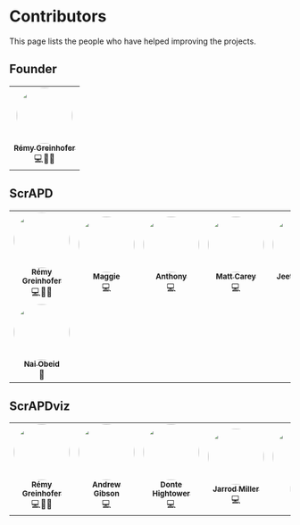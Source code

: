 # Contributors

This page lists the people who have helped improving the projects.

## Founder

| |
| :---: |
|[<img src="https://avatars2.githubusercontent.com/u/6969134?s=400&v=4" height="100px;" style="border-radius: 50%;"><br /><sub><b>Rémy Greinhofer</b></sub>](https://github.com/rgreinho)<br /> 💻🎨📜|

## ScrAPD

| | | | | |
| :---: | :---: | :---: | :---: | :---: |
|[<img src="https://avatars1.githubusercontent.com/u/6969134?v=4" height="100px;" style="border-radius: 50%;"><br /><sub><b> Rémy Greinhofer</b></sub>](https://github.com/rgreinho)<br /> 💻🎨📜|[<img src="https://avatars1.githubusercontent.com/u/43390331?v=4" height="100px;" style="border-radius: 50%;"><br /><sub><b> Maggie</b></sub>](https://github.com/mrengler)<br /> 💻|[<img src="https://avatars3.githubusercontent.com/u/17357466?v=4" height="100px;" style="border-radius: 50%;"><br /><sub><b> Anthony</b></sub>](https://github.com/anthonybaulo)<br /> 💻|[<img src="https://avatars3.githubusercontent.com/u/2201564?v=4" height="100px;" style="border-radius: 50%;"><br /><sub><b> Matt Carey</b></sub>](https://github.com/mscarey)<br /> 💻|[<img src="https://avatars1.githubusercontent.com/u/5067335?v=4" height="100px;" style="border-radius: 50%;"><br /><sub><b> Jeeth Suresh</b></sub>](https://github.com/jeethsuresh)<br /> 💻|
|[<img src="https://avatars2.githubusercontent.com/u/14208812?s=400&v=4" height="100px;" style="border-radius: 50%;"><br /><sub><b>Nai Obeid</b></sub>](https://github.com/dotthenai)<br /> 🎨|

## ScrAPDviz

| | | | | |
| :---: | :---: | :---: | :---: | :---: |
|[<img src="https://avatars1.githubusercontent.com/u/6969134?v=4" height="100px;" style="border-radius: 50%;"><br /><sub><b> Rémy Greinhofer</b></sub>](https://github.com/rgreinho)<br /> 💻🎨📜|[<img src="https://avatars1.githubusercontent.com/u/2243202?v=4" height="100px;" style="border-radius: 50%;"><br /><sub><b> Andrew Gibson</b></sub>](https://github.com/AndrewGibson27)<br /> 💻|[<img src="https://avatars1.githubusercontent.com/u/36121926?v=4" height="100px;" style="border-radius: 50%;"><br /><sub><b> Donte Hightower</b></sub>](https://github.com/dontehightower)<br /> 💻|[<img src="https://avatars2.githubusercontent.com/u/15021477?v=4" height="100px;" style="border-radius: 50%;"><br /><sub><b> Jarrod Miller</b></sub>](https://github.com/jarrmill)<br /> 💻|[<img src="https://avatars1.githubusercontent.com/u/1924298?v=4" height="100px;" style="border-radius: 50%;"><br /><sub><b>Batou</b></sub>](https://github.com/bahtou)<br /> 💻|
